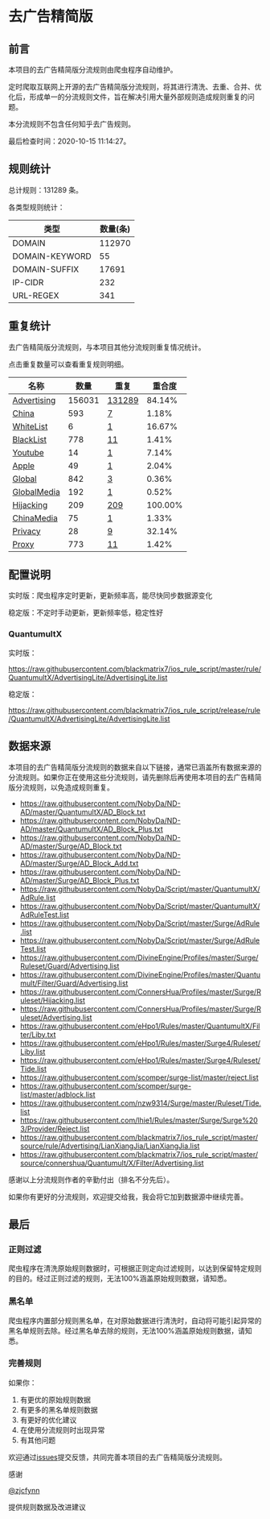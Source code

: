 # 去广告精简版

## 前言

本项目的去广告精简版分流规则由爬虫程序自动维护。

定时爬取互联网上开源的去广告精简版分流规则，将其进行清洗、去重、合并、优化后，形成单一的分流规则文件，旨在解决引用大量外部规则造成规则重复的问题。

本分流规则不包含任何知乎去广告规则。

最后检查时间：2020-10-15 11:14:27。

## 规则统计

总计规则：131289 条。

各类型规则统计：

| 类型 | 数量(条) |
| ---- | ---- |
| DOMAIN | 112970 |
| DOMAIN-KEYWORD | 55 |
| DOMAIN-SUFFIX | 17691 |
| IP-CIDR | 232 |
| URL-REGEX | 341 |
## 重复统计

去广告精简版分流规则，与本项目其他分流规则重复情况统计。

点击重复数量可以查看重复规则明细。

| 名称 | 数量 | 重复 | 重合度 |
| ---- | ---- | ---- | ------ |
|  [Advertising](https://github.com/blackmatrix7/ios_rule_script/tree/master/rule/QuantumultX/Advertising)    | 156031   | [131289](https://github.com/blackmatrix7/ios_rule_script/tree/master/rule/Repeat/AdvertisingLite/Advertising.list)   |   84.14%  |
|  [China](https://github.com/blackmatrix7/ios_rule_script/tree/master/rule/QuantumultX/China)    | 593   | [7](https://github.com/blackmatrix7/ios_rule_script/tree/master/rule/Repeat/AdvertisingLite/China.list)   |   1.18%  |
|  [WhiteList](https://github.com/blackmatrix7/ios_rule_script/tree/master/rule/QuantumultX/WhiteList)    | 6   | [1](https://github.com/blackmatrix7/ios_rule_script/tree/master/rule/Repeat/AdvertisingLite/WhiteList.list)   |   16.67%  |
|  [BlackList](https://github.com/blackmatrix7/ios_rule_script/tree/master/rule/QuantumultX/BlackList)    | 778   | [11](https://github.com/blackmatrix7/ios_rule_script/tree/master/rule/Repeat/AdvertisingLite/BlackList.list)   |   1.41%  |
|  [Youtube](https://github.com/blackmatrix7/ios_rule_script/tree/master/rule/QuantumultX/Youtube)    | 14   | [1](https://github.com/blackmatrix7/ios_rule_script/tree/master/rule/Repeat/AdvertisingLite/Youtube.list)   |   7.14%  |
|  [Apple](https://github.com/blackmatrix7/ios_rule_script/tree/master/rule/QuantumultX/Apple)    | 49   | [1](https://github.com/blackmatrix7/ios_rule_script/tree/master/rule/Repeat/AdvertisingLite/Apple.list)   |   2.04%  |
|  [Global](https://github.com/blackmatrix7/ios_rule_script/tree/master/rule/QuantumultX/Global)    | 842   | [3](https://github.com/blackmatrix7/ios_rule_script/tree/master/rule/Repeat/AdvertisingLite/Global.list)   |   0.36%  |
|  [GlobalMedia](https://github.com/blackmatrix7/ios_rule_script/tree/master/rule/QuantumultX/GlobalMedia)    | 192   | [1](https://github.com/blackmatrix7/ios_rule_script/tree/master/rule/Repeat/AdvertisingLite/GlobalMedia.list)   |   0.52%  |
|  [Hijacking](https://github.com/blackmatrix7/ios_rule_script/tree/master/rule/QuantumultX/Hijacking)    | 209   | [209](https://github.com/blackmatrix7/ios_rule_script/tree/master/rule/Repeat/AdvertisingLite/Hijacking.list)   |   100.00%  |
|  [ChinaMedia](https://github.com/blackmatrix7/ios_rule_script/tree/master/rule/QuantumultX/ChinaMedia)    | 75   | [1](https://github.com/blackmatrix7/ios_rule_script/tree/master/rule/Repeat/AdvertisingLite/ChinaMedia.list)   |   1.33%  |
|  [Privacy](https://github.com/blackmatrix7/ios_rule_script/tree/master/rule/QuantumultX/Privacy)    | 28   | [9](https://github.com/blackmatrix7/ios_rule_script/tree/master/rule/Repeat/AdvertisingLite/Privacy.list)   |   32.14%  |
|  [Proxy](https://github.com/blackmatrix7/ios_rule_script/tree/master/rule/QuantumultX/Proxy)    | 773   | [11](https://github.com/blackmatrix7/ios_rule_script/tree/master/rule/Repeat/AdvertisingLite/Proxy.list)   |   1.42%  |
## 配置说明

实时版：爬虫程序定时更新，更新频率高，能尽快同步数据源变化

稳定版：不定时手动更新，更新频率低，稳定性好

### QuantumultX 
实时版：

https://raw.githubusercontent.com/blackmatrix7/ios_rule_script/master/rule/QuantumultX/AdvertisingLite/AdvertisingLite.list

稳定版：

https://raw.githubusercontent.com/blackmatrix7/ios_rule_script/release/rule/QuantumultX/AdvertisingLite/AdvertisingLite.list

## 数据来源

本项目的去广告精简版分流规则的数据来自以下链接，通常已涵盖所有数据来源的分流规则。如果你正在使用这些分流规则，请先删除后再使用本项目的去广告精简版分流规则，以免造成规则重复。

- https://raw.githubusercontent.com/NobyDa/ND-AD/master/QuantumultX/AD_Block.txt
- https://raw.githubusercontent.com/NobyDa/ND-AD/master/QuantumultX/AD_Block_Plus.txt
- https://raw.githubusercontent.com/NobyDa/ND-AD/master/Surge/AD_Block.txt
- https://raw.githubusercontent.com/NobyDa/ND-AD/master/Surge/AD_Block_Add.txt
- https://raw.githubusercontent.com/NobyDa/ND-AD/master/Surge/AD_Block_Plus.txt
- https://raw.githubusercontent.com/NobyDa/Script/master/QuantumultX/AdRule.list
- https://raw.githubusercontent.com/NobyDa/Script/master/QuantumultX/AdRuleTest.list
- https://raw.githubusercontent.com/NobyDa/Script/master/Surge/AdRule.list
- https://raw.githubusercontent.com/NobyDa/Script/master/Surge/AdRuleTest.list
- https://raw.githubusercontent.com/DivineEngine/Profiles/master/Surge/Ruleset/Guard/Advertising.list
- https://raw.githubusercontent.com/DivineEngine/Profiles/master/Quantumult/Filter/Guard/Advertising.list
- https://raw.githubusercontent.com/ConnersHua/Profiles/master/Surge/Ruleset/Hijacking.list
- https://raw.githubusercontent.com/ConnersHua/Profiles/master/Surge/Ruleset/Advertising.list
- https://raw.githubusercontent.com/eHpo1/Rules/master/QuantumultX/Filter/Liby.txt
- https://raw.githubusercontent.com/eHpo1/Rules/master/Surge4/Ruleset/Liby.list
- https://raw.githubusercontent.com/eHpo1/Rules/master/Surge4/Ruleset/Tide.list
- https://raw.githubusercontent.com/scomper/surge-list/master/reject.list
- https://raw.githubusercontent.com/scomper/surge-list/master/adblock.list
- https://raw.githubusercontent.com/nzw9314/Surge/master/Ruleset/Tide.list
- https://raw.githubusercontent.com/lhie1/Rules/master/Surge/Surge%203/Provider/Reject.list
- https://raw.githubusercontent.com/blackmatrix7/ios_rule_script/master/source/rule/Advertising/LianXiangJia/LianXiangJia.list
- https://raw.githubusercontent.com/blackmatrix7/ios_rule_script/master/source/connershua/Quantumult/X/Filter/Advertising.list


感谢以上分流规则作者的辛勤付出（排名不分先后）。

如果你有更好的分流规则，欢迎提交给我，我会将它加到数据源中继续完善。

## 最后

### 正则过滤

爬虫程序在清洗原始规则数据时，可根据正则定向过滤规则，以达到保留特定规则的目的。经过正则过滤的规则，无法100%涵盖原始规则数据，请知悉。

### 黑名单

爬虫程序内置部分规则黑名单，在对原始数据进行清洗时，自动将可能引起异常的黑名单规则去除。经过黑名单去除的规则，无法100%涵盖原始规则数据，请知悉。

### 完善规则

如果你：

1. 有更优的原始规则数据
2. 有更多的黑名单规则数据
3. 有更好的优化建议
4. 在使用分流规则时出现异常
5. 有其他问题

欢迎通过[issues](https://github.com/blackmatrix7/ios_rule_script/issues/new)提交反馈，共同完善本项目的去广告精简版分流规则。

感谢

[@zjcfynn](https://github.com/zjcfynn)

提供规则数据及改进建议